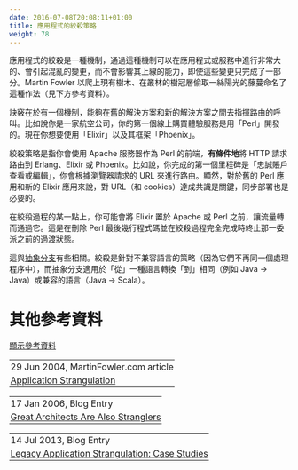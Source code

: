 ```yaml
---
date: 2016-07-08T20:08:11+01:00
title: 應用程式的絞殺策略
weight: 78
---
```


<!--
Strangulation is a mechanism by which a very large disruptive change is made in an application or service that, does not
disrupt its ability to go live, even while partially complete.  Martin Fowler named this practice (see references below)
after the strangler vines that creep up existing trees, in order to steal sunlight at canopy level of a jungle.
-->

應用程式的絞殺是一種機制，通過這種機制可以在應用程式或服務中進行非常大的、會引起混亂的變更，而不會影響其上線的能力，即使這些變更只完成了一部分。Martin Fowler 以爬上現有樹木、在叢林的樹冠層偷取一絲陽光的藤蔓命名了這種作法（見下方參考資料）。

<!--
The trick is to have a mechanism to route invocations of logic between the old and new solutions for the same. Say 
you are an Airline, and you had written your first online purchasing experience in Perl. You're now wanting to 
do 'Elixir' and its web framework 'Phoenix'.  
-->

訣竅在於有一個機制，能夠在舊的解決方案和新的解決方案之間去指揮路由的呼叫。比如說你是一家航空公司，你的第一個線上購買體驗服務是用「Perl」開發的。現在你想要使用「Elixir」以及其框架「Phoenix」。

<!--
Strangulation is where you would use the Apache server that you doubtless had 
fronting Perl, to **conditionally** route HTTP requests to Erlang/Elixir/Phoenix. Say your first completed milestone
was 'Loyalty Account View/Edit' you would route based on the URLs the browser was seeking pages for. Obviously 
agreeing on URLs (and cookies) is key for the old Perl and new Elixr app. So is deployment in lockstep.

At some point in the strangulation, you might put Elixir in front Apache/Perl and have traffic drop through to it 
instead. That is the residual situation before you delete the last lines of code of Perl and snip that delegation
when the strangulation is complete.

This relates a little to [Branch by Abstraction](/branch-by-abstraction/). Strangulation is a strategy for 
incompatible languages (they are not in the same process), whereas Branch by Abstraction is where the 'from' and 'to' 
languages are the same (say Java -> Java), or compatible (Java -> Scala).
-->

絞殺策略是指你會使用 Apache 服務器作為 Perl 的前端，**有條件地**將 HTTP 請求路由到 Erlang、Elixir 或 Phoenix。比如說，你完成的第一個里程碑是「忠誠賬戶查看或編輯」，你會根據瀏覽器請求的 URL 來進行路由。顯然，對於舊的 Perl 應用和新的 Elixir 應用來說，對 URL（和 cookies）達成共識是關鍵，同步部署也是必要的。

在絞殺過程的某一點上，你可能會將 Elixir 置於 Apache 或 Perl 之前，讓流量轉而通過它。這是在刪除 Perl 最後幾行程式碼並在絞殺過程完全完成時終止那一委派之前的過渡狀態。

這與[抽象分支](/branch-by-abstraction/)有些相關。絞殺是針對不兼容語言的策略（因為它們不再同一個處理程序中），而抽象分支適用於「從」一種語言轉換「到」相同（例如 Java -> Java）或兼容的語言（Java -> Scala）。

<!--
# References elsewhere

<a id="showHideRefs" href="javascript:toggleRefs();">show references</a>
-->

# 其他參考資料

<a id="showHideRefs" href="javascript:toggleRefs();">顯示參考資料</a>

<div>
    <table style="border: 0; box-shadow: none">
        <tr>
            <td style="padding: 2px" valign="top">29 Jun 2004, MartinFowler.com article</td>
        </tr>
        <tr>
            <td style="border-top: 0px; padding: 2px" valign="top"><a href="https://www.martinfowler.com/bliki/StranglerApplication.html">Application Strangulation</a></td>
        </tr>
    </table>
    <table style="border: 0; box-shadow: none">
        <tr>
            <td style="padding: 2px" valign="top">17 Jan 2006, Blog Entry</td>
        </tr>
        <tr>
            <td style="border-top: 0px; padding: 2px" valign="top"><a href="https://scottmark.wordpress.com/2006/01/17/great-architects-are-also-stranglers/">Great Architects Are Also Stranglers</a></td>
        </tr>
    </table>
    <table style="border: 0; box-shadow: none">
        <tr>
            <td style="padding: 2px" valign="top">14 Jul 2013, Blog Entry</td>
        </tr>
        <tr>
            <td style="border-top: 0px; padding: 2px" valign="top"><a href="http://paulhammant.com/2013/07/14/legacy-application-strangulation-case-studies/">Legacy Application Strangulation: Case Studies</a></td>
        </tr>
    </table>
</div>
